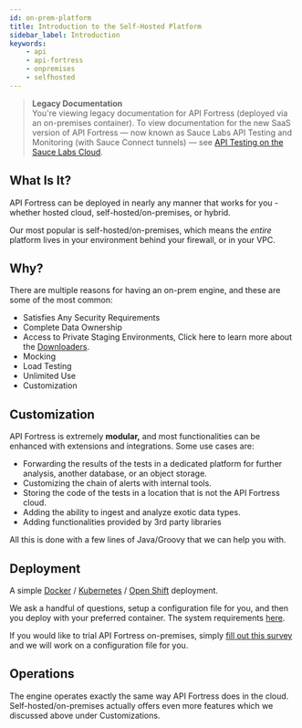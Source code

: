 ```yaml
---
id: on-prem-platform
title: Introduction to the Self-Hosted Platform
sidebar_label: Introduction
keywords:
    - api
    - api-fortress
    - onpremises
    - selfhosted
---
```


>**Legacy Documentation**<br/>You're viewing legacy documentation for API Fortress (deployed via an on-premises container). To view documentation for the new SaaS version of API Fortress &#8212; now known as Sauce Labs API Testing and Monitoring (with Sauce Connect tunnels) &#8212; see [API Testing on the Sauce Labs Cloud](/api-testing/).

## What Is It?

API Fortress can be deployed in nearly any manner that works for you - whether hosted cloud, self-hosted/on-premises, or hybrid.

Our most popular is self-hosted/on-premises, which means the _entire_ platform lives in your environment behind your firewall, or in your VPC.

## Why?

There are multiple reasons for having an on-prem engine, and these are some of the most common:

- Satisfies Any Security Requirements
- Complete Data Ownership
- Access to Private Staging Environments, Click here to learn more about the [Downloaders](https://apifortress.com/doc/downloader-101/).
- Mocking
- Load Testing
- Unlimited Use
- Customization

## Customization

API Fortress is extremely **modular,** and most functionalities can be enhanced with extensions and integrations. Some use cases are:

- Forwarding the results of the tests in a dedicated platform for further analysis, another database, or an object storage.
- Customizing the chain of alerts with internal tools.
- Storing the code of the tests in a location that is not the API Fortress cloud.
- Adding the ability to ingest and analyze exotic data types.
- Adding functionalities provided by 3rd party libraries

All this is done with a few lines of Java/Groovy that we can help you with.

## Deployment

A simple [Docker](/api-testing/on-prem/self-hosted/deployment-docker) / [Kubernetes](/api-testing/on-prem/self-hosted/deployment-kubernetes) / [Open Shift](/api-testing/on-prem/self-hosted/red-hat-openshift) deployment.

We ask a handful of questions, setup a configuration file for you, and then you deploy with your preferred container. The system requirements [here](/api-testing/on-prem/self-hosted/on-premises-requirements).

If you would like to trial API Fortress on-premises, simply [fill out this survey](https://apifortress.com/doc/on-premises-questionnaire/) and we will work on a configuration file for you.

## Operations

The engine operates exactly the same way API Fortress does in the cloud. Self-hosted/on-premises actually offers even more features which we discussed above under Customizations.
